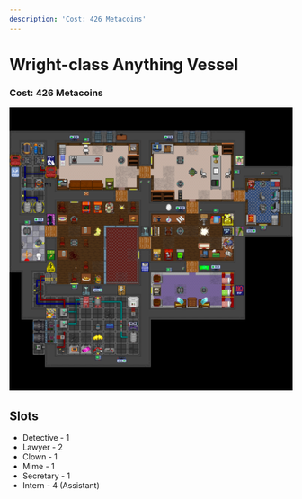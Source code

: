 ```yaml
---
description: 'Cost: 426 Metacoins'
---
```


# Wright-class Anything Vessel

### Cost:  426 Metacoins

![](<../.gitbook/assets/image (1).png>)

## Slots

* Detective - 1
* Lawyer - 2
* Clown - 1
* Mime - 1
* Secretary - 1
* Intern - 4 (Assistant)
